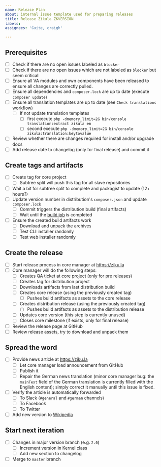 ```yaml
---
name: Release Plan
about: internal issue template used for preparing releases
title: Release Zikula ZKVERSION
labels: 
assignees: 'Guite, craigh'

---
```


## Prerequisites

- [ ] Check if there are no open issues labeled as `blocker`
- [ ] Check if there are no open issues which are not labeled as `blocker` but seem critical
- [ ] Ensure all VA modules and own components have been released to ensure all changes are correctly pulled.
- [ ] Ensure all dependencies and `composer.lock` are up to date (execute `composer update`)
- [ ] Ensure all translation templates are up to date (see `Check translations` workflow)
  - [ ] If not update translation templates
     - [ ] first execute `php -dmemory_limit=2G bin/console translation:extract zikula en`
     - [ ] second execute `php -dmemory_limit=2G bin/console zikula:translation:keytovalue`
- [ ] Review whether there are changes required for install and/or upgrade docs
- [ ] Add release date to changelog (only for final release) and commit it

## Create tags and artifacts

- [ ] Create tag for core project
  - [ ] Subtree split will push this tag for all slave repositories
- [ ] Wait a bit for subtree split to complete and packagist to update (12+ hours?)
- [ ] Update version number in distribution's `composer.json` and update `composer.lock`
  - [ ] Commit triggers the distribution build (final artifacts)
  - [ ] Wait until the [build job](https://github.com/zikula/distribution/actions?query=workflow%3A%22Build+archives%22) is completed
- [ ] Ensure the created build artifacts work
  - [ ] Download and unpack the archives
  - [ ] Test CLI installer randomly
  - [ ] Test web installer randomly

## Create the release

- [ ] Start release process in core manager at <https://ziku.la>
- [ ] Core manager will do the following steps:
  - [ ] Creates QA ticket at core project (only for pre releases)
  - [ ] Creates tag for distribution project
  - [ ] Downloads artifacts from last distribution build
  - [ ] Creates core release (using the previously created tag)
    - [ ] Pushes build artifacts as assets to the core release
  - [ ] Creates distribution release (using the previously created tag)
    - [ ] Pushes build artifacts as assets to the distribution release
  - [ ] Updates core version (this step is currently unused)
  - [ ] Closes core milestone (if exists, only for final release)
- [ ] Review the release page at GitHub
- [ ] Review release assets, try to download and unpack them

## Spread the word

- [ ] Provide news article at <https://ziku.la>
  - [ ] Let core manager load announcement from GitHub
  - [ ] Publish it
  - [ ] Repair the German news translation (minor core manager bug: the `mainText` field of the German translation is currently filled with the English content); simply correct it manually until this issue is fixed.
- [ ] Verify the article is automatically forwarded
  - [ ] To Slack (`#general` and `#german` channels)
  - [ ] To Facebook
  - [ ] To Twitter
- [ ] Add new version to [Wikipedia](https://de.wikipedia.org/wiki/Zikula)

## Start next iteration

- [ ] Changes in major version branch (e.g. `2.0`)
  - [ ] Increment version in Kernel class
  - [ ] Add new section to changelog
- [ ] Merge to `master` branch
